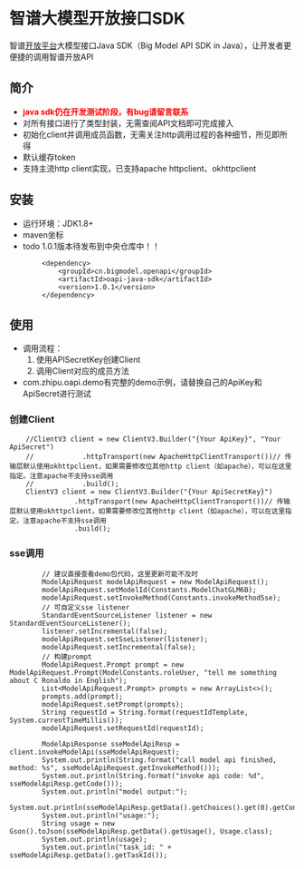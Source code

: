 # 智谱大模型开放接口SDK

智谱[开放平台](http://open.bigmodel.cn/howuse/platformintroduced)大模型接口Java SDK（Big Model API SDK in
Java），让开发者更便捷的调用智谱开放API

## 简介
- <font color="red">**java sdk仍在开发测试阶段，有bug请留言联系**</font>
- 对所有接口进行了类型封装，无需查阅API文档即可完成接入
- 初始化client并调用成员函数，无需关注http调用过程的各种细节，所见即所得
- 默认缓存token
- 支持主流http client实现，已支持apache httpclient、okhttpclient

## 安装

- 运行环境：JDK1.8+
- maven坐标
- todo 1.0.1版本待发布到中央仓库中！！
```
        <dependency>
            <groupId>cn.bigmodel.openapi</groupId>
            <artifactId>oapi-java-sdk</artifactId>
            <version>1.0.1</version>
        </dependency>
```

## 使用
- 调用流程：
    1. 使用APISecretKey创建Client
    2. 调用Client对应的成员方法
- com.zhipu.oapi.demo有完整的demo示例，请替换自己的ApiKey和ApiSecret进行测试

### 创建Client

```
    //ClientV3 client = new ClientV3.Builder("{Your ApiKey}", "Your ApiSecret")
    //            .httpTransport(new ApacheHttpClientTransport())// 传输层默认使用okhttpclient，如果需要修改位其他http client（如apache），可以在这里指定。注意apache不支持sse调用
    //            .build();
    ClientV3 client = new ClientV3.Builder("{Your ApiSecretKey}")
                .httpTransport(new ApacheHttpClientTransport())// 传输层默认使用okhttpclient，如果需要修改位其他http client（如apache），可以在这里指定。注意apache不支持sse调用
                .build();       
```

### sse调用
```
        // 建议直接查看demo包代码，这里更新可能不及时
        ModelApiRequest modelApiRequest = new ModelApiRequest();
        modelApiRequest.setModelId(Constants.ModelChatGLM6B);
        modelApiRequest.setInvokeMethod(Constants.invokeMethodSse);
        // 可自定义sse listener
        StandardEventSourceListener listener = new StandardEventSourceListener();
        listener.setIncremental(false);
        modelApiRequest.setSseListener(listener);
        modelApiRequest.setIncremental(false);
        // 构建prompt
        ModelApiRequest.Prompt prompt = new ModelApiRequest.Prompt(ModelConstants.roleUser, "tell me something about C Ronaldo in English");
        List<ModelApiRequest.Prompt> prompts = new ArrayList<>();
        prompts.add(prompt);
        modelApiRequest.setPrompt(prompts);
        String requestId = String.format(requestIdTemplate, System.currentTimeMillis());
        modelApiRequest.setRequestId(requestId);
        
        ModelApiResponse sseModelApiResp = client.invokeModelApi(sseModelApiRequest);
        System.out.println(String.format("call model api finished, method: %s", sseModelApiRequest.getInvokeMethod()));
        System.out.println(String.format("invoke api code: %d", sseModelApiResp.getCode()));
        System.out.println("model output:");
        System.out.println(sseModelApiResp.getData().getChoices().get(0).getContent());
        System.out.println("usage:");
        String usage = new Gson().toJson(sseModelApiResp.getData().getUsage(), Usage.class);
        System.out.println(usage);
        System.out.println("task_id: " + sseModelApiResp.getData().getTaskId());
```
